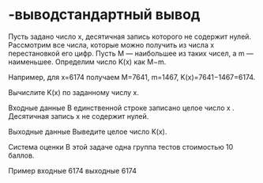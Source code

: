 # -выводстандартный вывод
Пусть задано число x, десятичная запись которого не содержит нулей. Рассмотрим все числа, которые можно получить из числа x перестановкой его цифр. Пусть M — наибольшее из таких чисел, а m — наименьшее. Определим число K(x) как M−m.

Например, для x=6174 получаем M=7641, m=1467, K(x)=7641−1467=6174.

Вычислите K(x) по заданному числу x.

Входные данные
В единственной строке записано целое число x . Десятичная запись x не содержит нулей.

Выходные данные
Выведите целое число K(x).

Система оценки
В этой задаче одна группа тестов стоимостью 10 баллов.

Пример
входные 
6174
выходные
6174

